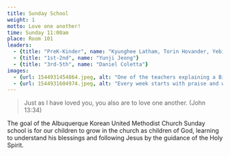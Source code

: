 ```yaml
---
title: Sunday School
weight: 1
motto: Love one another!
time: Sunday 11:00am
place: Room 101
leaders:
  - {title: "PreK-Kinder", name: "Kyunghee Latham, Torin Hovander, Yebin Kim"}
  - {title: "1st-2nd", name: "Yunji Jeong"}
  - {title: "3rd-5th", name: "Daniel Coletta"}
images:
  - {url: 1544931454864.jpeg, alt: "One of the teachers explaining a Bible story"}
  - {url: 1544931604974.jpeg, alt: "Every week starts with praise and worship"}
---
```

> Just as I have loved you, you also are to love one another. (John 13:34)

The goal of the Albuquerque Korean United Methodist Church Sunday school is for our children to grow in the church as children of God, learning to understand his blessings and following Jesus by the guidance of the Holy Spirit.
